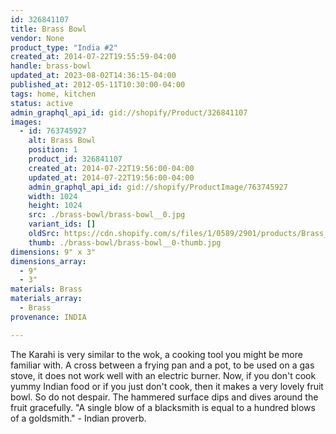 ```yaml
---
id: 326841107
title: Brass Bowl
vendor: None
product_type: "India #2"
created_at: 2014-07-22T19:55:59-04:00
handle: brass-bowl
updated_at: 2023-08-02T14:36:15-04:00
published_at: 2012-05-11T10:30:00-04:00
tags: home, kitchen
status: active
admin_graphql_api_id: gid://shopify/Product/326841107
images:
  - id: 763745927
    alt: Brass Bowl
    position: 1
    product_id: 326841107
    created_at: 2014-07-22T19:56:00-04:00
    updated_at: 2014-07-22T19:56:00-04:00
    admin_graphql_api_id: gid://shopify/ProductImage/763745927
    width: 1024
    height: 1024
    src: ./brass-bowl/brass-bowl__0.jpg
    variant_ids: []
    oldSrc: https://cdn.shopify.com/s/files/1/0589/2901/products/Brass_Karahi.jpeg?v=1406073360
    thumb: ./brass-bowl/brass-bowl__0-thumb.jpg
dimensions: 9" x 3"
dimensions_array:
  - 9"
  - 3"
materials: Brass
materials_array:
  - Brass
provenance: INDIA

---
```


The Karahi is very similar to the wok, a cooking tool you might be more familiar with. A cross between a frying pan and a pot, to be used on a gas stove, it does not work well with an electric burner. Now, if you don't cook yummy Indian food or if you just don't cook, then it makes a very lovely fruit bowl. So do not despair. The hammered surface dips and dives around the fruit gracefully. "A single blow of a blacksmith is equal to a hundred blows of a goldsmith." - Indian proverb.